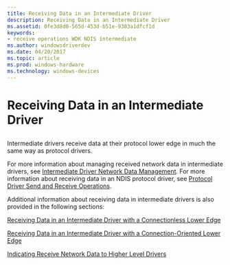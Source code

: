 ```yaml
---
title: Receiving Data in an Intermediate Driver
description: Receiving Data in an Intermediate Driver
ms.assetid: 0fe3d8d0-565d-453d-b51e-9383a1dfcf1d
keywords:
- receive operations WDK NDIS intermediate
ms.author: windowsdriverdev
ms.date: 04/20/2017
ms.topic: article
ms.prod: windows-hardware
ms.technology: windows-devices
---
```


# Receiving Data in an Intermediate Driver


## <a href="" id="ddk-receiving-data-in-an-intermediate-driver-ng"></a>


Intermediate drivers receive data at their protocol lower edge in much the same way as protocol drivers.

For more information about managing received network data in intermediate drivers, see [Intermediate Driver Network Data Management](intermediate-driver-network-data-management.md). For more information about receiving data in an NDIS protocol driver, see [Protocol Driver Send and Receive Operations](protocol-driver-send-and-receive-operations.md).

Additional information about receiving data in intermediate drivers is also provided in the following sections:

[Receiving Data in an Intermediate Driver with a Connectionless Lower Edge](receiving-data-in-an-intermediate-driver-with-a-connectionless-lower-e.md)

[Receiving Data in an Intermediate Driver with a Connection-Oriented Lower Edge](receiving-data-in-an-intermediate-driver-with-a-connection-oriented-lo.md)

[Indicating Receive Network Data to Higher Level Drivers](indicating-receive-network-data-to-higher-level-drivers.md)

 

 





